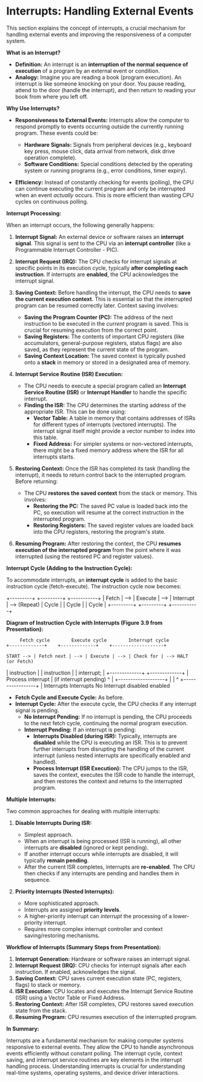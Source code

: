 # Interrupts: Handling External Events

This section explains the concept of interrupts, a crucial mechanism for handling external events and improving the responsiveness of a computer system.

**What is an Interrupt?**

*   **Definition:** An interrupt is an **interruption of the normal sequence of execution** of a program by an external event or condition.
*   **Analogy:** Imagine you are reading a book (program execution). An interrupt is like someone knocking on your door. You pause reading, attend to the door (handle the interrupt), and then return to reading your book from where you left off.

**Why Use Interrupts?**

*   **Responsiveness to External Events:**  Interrupts allow the computer to respond promptly to events occurring outside the currently running program. These events could be:
    *   **Hardware Signals:**  Signals from peripheral devices (e.g., keyboard key press, mouse click, data arrival from network, disk drive operation complete).
    *   **Software Conditions:**  Special conditions detected by the operating system or running programs (e.g., error conditions, timer expiry).

*   **Efficiency:**  Instead of constantly checking for events (polling), the CPU can continue executing the current program and only be interrupted when an event *actually* occurs. This is more efficient than wasting CPU cycles on continuous polling.

**Interrupt Processing:**

When an interrupt occurs, the following generally happens:

1.  **Interrupt Signal:** An external device or software raises an **interrupt signal**. This signal is sent to the CPU via an **interrupt controller** (like a Programmable Interrupt Controller - PIC).

2.  **Interrupt Request (IRQ):** The CPU checks for interrupt signals at specific points in its execution cycle, typically **after completing each instruction**. If interrupts are **enabled**, the CPU acknowledges the interrupt signal.

3.  **Saving Context:** Before handling the interrupt, the CPU needs to **save the current execution context**. This is essential so that the interrupted program can be resumed correctly later. Context saving involves:
    *   **Saving the Program Counter (PC):**  The address of the next instruction to be executed in the *current* program is saved. This is crucial for resuming execution from the correct point.
    *   **Saving Registers:** The contents of important CPU registers (like accumulators, general-purpose registers, status flags) are also saved, as they represent the current state of the program.
    *   **Saving Context Location:** The saved context is typically pushed onto a **stack** in memory or stored in a designated area of memory.

4.  **Interrupt Service Routine (ISR) Execution:**
    *   The CPU needs to execute a special program called an **Interrupt Service Routine (ISR)** or **Interrupt Handler** to handle the specific interrupt.
    *   **Finding the ISR:** The CPU determines the starting address of the appropriate ISR. This can be done using:
        *   **Vector Table:** A table in memory that contains addresses of ISRs for different types of interrupts (vectored interrupts). The interrupt signal itself might provide a vector number to index into this table.
        *   **Fixed Address:** For simpler systems or non-vectored interrupts, there might be a fixed memory address where the ISR for all interrupts starts.

5.  **Restoring Context:** Once the ISR has completed its task (handling the interrupt), it needs to return control back to the interrupted program. Before returning:
    *   The CPU **restores the saved context** from the stack or memory. This involves:
        *   **Restoring the PC:**  The saved PC value is loaded back into the PC, so execution will resume at the correct instruction in the interrupted program.
        *   **Restoring Registers:**  The saved register values are loaded back into the CPU registers, restoring the program's state.

6.  **Resuming Program:** After restoring the context, the CPU **resumes execution of the interrupted program** from the point where it was interrupted (using the restored PC and register values).

**Interrupt Cycle (Adding to the Instruction Cycle):**

To accommodate interrupts, an **interrupt cycle** is added to the basic instruction cycle (fetch-execute). The instruction cycle now becomes:

 +---------+     +---------+     +-----------+
 | Fetch   | --> | Execute | --> | Interrupt | --> (Repeat)
 | Cycle   |     | Cycle   |     | Cycle     |
 +---------+     +---------+     +-----------+

 
**Diagram of Instruction Cycle with Interrupts (Figure 3.9 from Presentation):**

         Fetch cycle        Execute cycle        Interrupt cycle
    +-------------+    +-------------+    +-------------------+

    START --> | Fetch next | --> | Execute | --> | Check for | --> HALT (or Fetch)
| instruction | | instruction | | interrupt; |
+-------------+ +-------------+ | Process interrupt | (if interrupt pending)
^ | +-------------------+
| | ^
+-----------------+ |
Interrupts Interrupts No Interrupt
disabled enabled


*   **Fetch Cycle and Execute Cycle:**  As before.
*   **Interrupt Cycle:** After the execute cycle, the CPU checks if any interrupt signal is pending.
    *   **No Interrupt Pending:** If no interrupt is pending, the CPU proceeds to the next fetch cycle, continuing the normal program execution.
    *   **Interrupt Pending:** If an interrupt is pending:
        *   **Interrupts Disabled (during ISR):** Typically, interrupts are **disabled** while the CPU is executing an ISR. This is to prevent further interrupts from disrupting the handling of the current interrupt (unless nested interrupts are specifically enabled and handled).
        *   **Process Interrupt (ISR Execution):** The CPU jumps to the ISR, saves the context, executes the ISR code to handle the interrupt, and then restores the context and returns to the interrupted program.

**Multiple Interrupts:**

Two common approaches for dealing with multiple interrupts:

1.  **Disable Interrupts During ISR:**
    *   Simplest approach.
    *   When an interrupt is being processed (ISR is running), all other interrupts are **disabled** (ignored or kept pending).
    *   If another interrupt occurs while interrupts are disabled, it will typically **remain pending**.
    *   After the current ISR completes, interrupts are **re-enabled**. The CPU then checks if any interrupts are pending and handles them in sequence.

2.  **Priority Interrupts (Nested Interrupts):**
    *   More sophisticated approach.
    *   Interrupts are assigned **priority levels**.
    *   A higher-priority interrupt can *interrupt* the processing of a lower-priority interrupt.
    *   Requires more complex interrupt controller and context saving/restoring mechanisms.

**Workflow of Interrupts (Summary Steps from Presentation):**

1.  **Interrupt Generation:** Hardware or software raises an interrupt signal.
2.  **Interrupt Request (IRQ):** CPU checks for interrupt signals after each instruction. If enabled, acknowledges the signal.
3.  **Saving Context:** CPU saves current execution state (PC, registers, flags) to stack or memory.
4.  **ISR Execution:** CPU locates and executes the Interrupt Service Routine (ISR) using a Vector Table or Fixed Address.
5.  **Restoring Context:** After ISR completes, CPU restores saved execution state from the stack.
6.  **Resuming Program:** CPU resumes execution of the interrupted program.

**In Summary:**

Interrupts are a fundamental mechanism for making computer systems responsive to external events. They allow the CPU to handle asynchronous events efficiently without constant polling. The interrupt cycle, context saving, and interrupt service routines are key elements in the interrupt handling process. Understanding interrupts is crucial for understanding real-time systems, operating systems, and device driver interactions.
